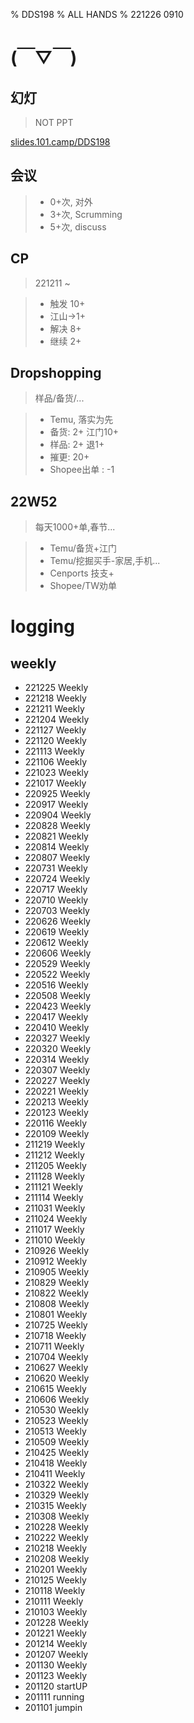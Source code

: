 % DDS198
% ALL HANDS
% 221226 0910

# (￣▽￣)


## 幻灯
> NOT PPT

[slides.101.camp/DDS198](http://slides.101.camp/DDS198.html)

## 会议
>- 0+次, 对外
>- 3+次, Scrumming
>- 5+次, discuss

## CP
> 221211 ~

>+ 触发 10+
>+ 江山->1+
>+ 解决 8+
>+ 继续 2+

## Dropshopping
> 样品/备货/...

>+ Temu, 落实为先
>+ 备货: 2+ 江门10+
>+ 样品: 2+ 退1+
>+ 摧更: 20+
>+ Shopee出单 : -1

## 22W52
> 每天1000+单,春节...

>- Temu/备货+江门
>- Temu/挖掘买手-家居,手机...
>- Cenports 技支+
>- Shopee/TW劝单

# logging


## weekly
- 221225 Weekly
- 221218 Weekly
- 221211 Weekly
- 221204 Weekly
- 221127 Weekly
- 221120 Weekly
- 221113 Weekly
- 221106 Weekly
- 221023 Weekly
- 221017 Weekly
- 220925 Weekly
- 220917 Weekly
- 220904 Weekly
- 220828 Weekly
- 220821 Weekly
- 220814 Weekly
- 220807 Weekly
- 220731 Weekly
- 220724 Weekly
- 220717 Weekly
- 220710 Weekly
- 220703 Weekly
- 220626 Weekly
- 220619 Weekly
- 220612 Weekly
- 220606 Weekly
- 220529 Weekly
- 220522 Weekly
- 220516 Weekly
- 220508 Weekly
- 220423 Weekly
- 220417 Weekly
- 220410 Weekly
- 220327 Weekly
- 220320 Weekly
- 220314 Weekly
- 220307 Weekly
- 220227 Weekly
- 220221 Weekly
- 220213 Weekly
- 220123 Weekly
- 220116 Weekly
- 220109 Weekly
- 211219 Weekly
- 211212 Weekly
- 211205 Weekly
- 211128 Weekly
- 211121 Weekly
- 211114 Weekly
- 211031 Weekly
- 211024 Weekly
- 211017 Weekly
- 211010 Weekly
- 210926 Weekly
- 210912 Weekly
- 210905 Weekly
- 210829 Weekly
- 210822 Weekly
- 210808 Weekly
- 210801 Weekly
- 210725 Weekly
- 210718 Weekly
- 210711 Weekly
- 210704 Weekly
- 210627 Weekly
- 210620 Weekly
- 210615 Weekly
- 210606 Weekly
- 210530 Weekly
- 210523 Weekly
- 210513 Weekly
- 210509 Weekly
- 210425 Weekly
- 210418 Weekly
- 210411 Weekly
- 210322 Weekly
- 210329 Weekly
- 210315 Weekly
- 210308 Weekly
- 210228 Weekly
- 210222 Weekly
- 210218 Weekly
- 210208 Weekly
- 210201 Weekly
- 210125 Weekly
- 210118 Weekly
- 210111 Weekly
- 210103 Weekly
- 201228 Weekly
- 201221 Weekly
- 201214 Weekly
- 201207 Weekly
- 201130 Weekly
- 201123 Weekly
- 201120 startUP
- 201111 running
- 201101 jumpin


